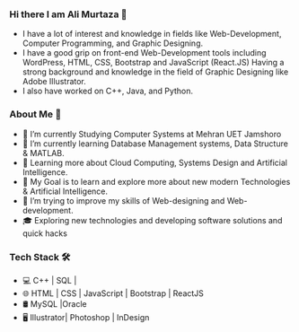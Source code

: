 ### Hi there I am Ali Murtaza 👋
- I have a lot of interest and knowledge in fields like Web-Development, Computer Programming, and Graphic Designing. 
- I have a good grip on front-end Web-Development tools including WordPress, HTML, CSS, Bootstrap and JavaScript (React.JS) Having a strong background and knowledge in the field of Graphic Designing like Adobe Illustrator. 
-  I also have worked on C++, Java, and Python.

### About Me 🧑
- 🔭 I’m currently Studying Computer Systems at Mehran UET Jamshoro
- 🌱 I’m currently learning Database Management systems, Data Structure & MATLAB.
- 👯 Learning more about Cloud Computing, Systems Design and Artificial Intelligence.
- 🥅 My Goal is to learn and explore more about new modern Technologies & Artificial Intelligence.
- 🌱 I’m trying to improve my skills of Web-designing and Web-development.
- 🎓 Exploring new technologies and developing software solutions and quick hacks

### Tech Stack 🛠
- 💻   C++ | SQL |
- 🌐   HTML | CSS | JavaScript | Bootstrap | ReactJS
- 🛢   MySQL |Oracle 
- 🖥   Illustrator| Photoshop | InDesign



